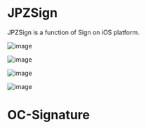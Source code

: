 # JPZSign
JPZSign is a function of Sign on iOS platform.

![image](https://github.com/xx040145/JPZSign/raw/master/images/1.png)

![image](https://github.com/xx040145/JPZSign/raw/master/images/2.png)

![image](https://github.com/xx040145/JPZSign/raw/master/images/3.png)

![image](https://github.com/xx040145/JPZSign/raw/master/images/4.png)
# OC-Signature
